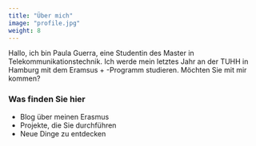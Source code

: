```yaml
---
title: "Über mich"
image: "profile.jpg"
weight: 8
---
```

Hallo, ich bin Paula Guerra, eine Studentin des Master in Telekommunikationstechnik. Ich werde mein letztes Jahr an der TUHH in Hamburg mit dem Eramsus + -Programm studieren. Möchten Sie mit mir kommen?

### Was finden Sie hier
* Blog über meinen Erasmus
* Projekte, die Sie durchführen
* Neue Dinge zu entdecken